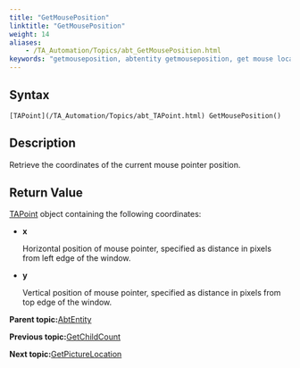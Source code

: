 ```yaml
--- 
title: "GetMousePosition"
linktitle: "GetMousePosition"
weight: 14
aliases: 
    - /TA_Automation/Topics/abt_GetMousePosition.html
keywords: "getmouseposition, abtentity getmouseposition, get mouse location, coordinates of mouse pointer, position of mouse pointer"
---
```


## Syntax

`[TAPoint](/TA_Automation/Topics/abt_TAPoint.html) GetMousePosition()`

## Description

Retrieve the coordinates of the current mouse pointer position.

## Return Value

[TAPoint](/TA_Automation/Topics/abt_TAPoint.html) object containing the following coordinates:

-   **x**

    Horizontal position of mouse pointer, specified as distance in pixels from left edge of the window.

-   **y**

    Vertical position of mouse pointer, specified as distance in pixels from top edge of the window.


**Parent topic:**[AbtEntity](/TA_Automation/Topics/abt_AbtEntity.html)

**Previous topic:**[GetChildCount](/TA_Automation/Topics/abt_GetChildCount.html)

**Next topic:**[GetPictureLocation](/TA_Automation/Topics/abt_AbtGetPictureLocation_AbtEntity.html)

